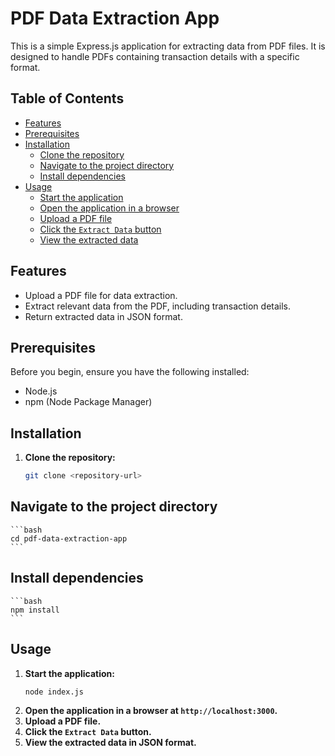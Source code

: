 # PDF Data Extraction App

This is a simple Express.js application for extracting data from PDF files. It is designed to handle PDFs containing transaction details with a specific format.

## Table of Contents

- [Features](#features)
- [Prerequisites](#prerequisites)
- [Installation](#installation)
  - [Clone the repository](#clone-the-repository)
  - [Navigate to the project directory](#navigate-to-the-project-directory)
  - [Install dependencies](#install-dependencies)
- [Usage](#usage)
  - [Start the application](#start-the-application)
  - [Open the application in a browser](#open-the-application-in-a-browser)
  - [Upload a PDF file](#upload-a-pdf-file)
  - [Click the `Extract Data` button](#click-the-extract-data-button)
  - [View the extracted data](#view-the-extracted-data)

## Features

- Upload a PDF file for data extraction.
- Extract relevant data from the PDF, including transaction details.
- Return extracted data in JSON format.

## Prerequisites

Before you begin, ensure you have the following installed:

- Node.js
- npm (Node Package Manager)

## Installation

1. **Clone the repository:**

   ```bash
   git clone <repository-url>
   ```

## Navigate to the project directory

    ```bash
    cd pdf-data-extraction-app
    ```

## Install dependencies

    ```bash
    npm install
    ```

## Usage

1. **Start the application:**
   ```bash
   node index.js
   ```
2. **Open the application in a browser at `http://localhost:3000`.**
3. **Upload a PDF file.**
4. **Click the `Extract Data` button.**
5. **View the extracted data in JSON format.**
